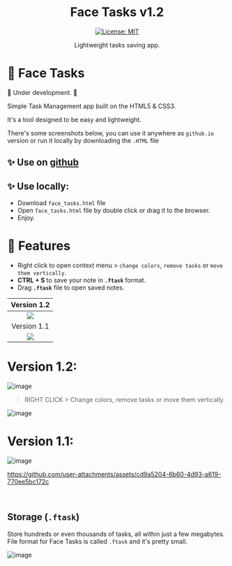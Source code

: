 <div align="center">
  
# Face Tasks v1.2
[![License: MIT](https://img.shields.io/badge/License-MIT-yellow.svg)](https://opensource.org/licenses/MIT)

Lightweight tasks saving app.

</div>


# 🔮 Face Tasks

🚨 Under development. 🚨

Simple Task Management app built on the HTML5 & CSS3.

It's a tool designed to be easy and lightweight.

There's some screenshots below, you can use it anywhere as `github.io` version or run it locally by downloading the `.HTML` file

## ✨ Use on [github](https://faceincase.github.io/Face-Tasks/face_tasks.html)
## ✨ Use locally:
- Download `face_tasks.html` file
- Open `face_tasks.html` file by double click or drag it to the browser.
- Enjoy.
# 🔮 Features
- Right click to open context menu > `change colors`, `remove tasks` or `move them vertically`.
- **CTRL + S** to save your note in **`.ftask`** format.
- Drag **`.ftask`** file to open saved notes.



Version 1.2             | 
:-------------------------:|
<img src="https://github.com/user-attachments/assets/9a9f34e6-2637-49f6-bb6d-87cec7c4d202">  |
Version 1.1             | 
<img src="https://github.com/user-attachments/assets/91021ca3-5df9-425c-8829-858e67cbcc50">  |


# Version 1.2:
![image](https://github.com/user-attachments/assets/9a9f34e6-2637-49f6-bb6d-87cec7c4d202)

> RIGHT CLICK > Change colors, remove tasks or move them vertically.

![image](https://github.com/user-attachments/assets/3c177f16-c065-434f-b2d7-740804014572)

# Version 1.1:
![image](https://github.com/user-attachments/assets/91021ca3-5df9-425c-8829-858e67cbcc50)

https://github.com/user-attachments/assets/cd9a5204-6b60-4d93-a619-770ee5bc172c



<br>


## Storage (`.ftask`)
Store hundreds or even thousands of tasks, all within just a few megabytes.
<br>
File format for Face Tasks is called `.ftask` and it's pretty small.
<br>

![image](https://github.com/user-attachments/assets/1c25186d-edf0-4d90-b28e-b7b949a262e1)

